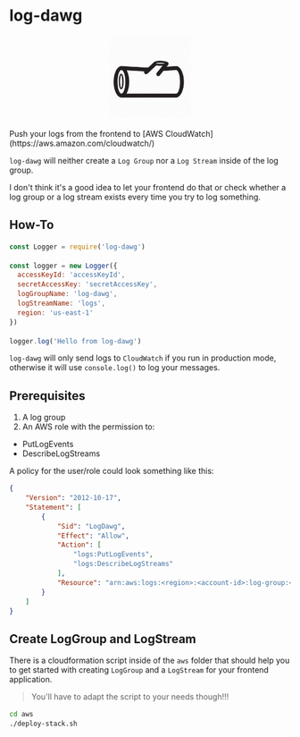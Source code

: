 # log-dawg

<p align="center">
  <img
    src="./log-dawg.jpg"
    width="150"
  />
</p>
Push your logs from the frontend to [AWS CloudWatch](https://aws.amazon.com/cloudwatch/)

`log-dawg` will neither create a `Log Group` nor a `Log Stream` inside of the log group.

I don't think it's a good idea to let your frontend do that or check whether
a log group or a log stream exists every time you try to log something.

## How-To

```js
const Logger = require('log-dawg')

const logger = new Logger({
  accessKeyId: 'accessKeyId',
  secretAccessKey: 'secretAccessKey',
  logGroupName: 'log-dawg',
  logStreamName: 'logs',
  region: 'us-east-1'
})

logger.log('Hello from log-dawg')
```

`log-dawg` will only send logs to `CloudWatch` if you run in production mode,
otherwise it will use `console.log()` to log your messages.

## Prerequisites
1. A log group
2. An AWS role with the permission to:
- PutLogEvents
- DescribeLogStreams

A policy for the user/role could look something like this:
```json
{
    "Version": "2012-10-17",
    "Statement": [
        {
            "Sid": "LogDawg",
            "Effect": "Allow",
            "Action": [
                "logs:PutLogEvents",
                "logs:DescribeLogStreams"
            ],
            "Resource": "arn:aws:logs:<region>:<account-id>:log-group:<log-group-name>:log-stream:*"
        }
    ]
}
```

## Create LogGroup and LogStream
There is a cloudformation script inside of the `aws` folder that should help you to get started with creating `LogGroup` and a `LogStream` for your frontend application.

> You'll have to adapt the script to your needs though!!!

```sh
cd aws
./deploy-stack.sh
```

